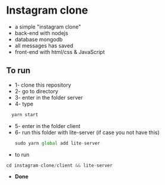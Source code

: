 # Instagram clone

* a simple "instagram clone"
* back-end with nodejs
* database mongodb
* all messages has saved
* front-end with html/css & JavaScript

## To run
* 1- clone this repository
* 2- go to directory
* 3- enter in the folder server
* 4- type
```javascript
  yarn start
```
* 5- enter in the folder client
* 6- run this folder with lite-server (if case you not have this)
  ```javascript
  sudo yarn global add lite-server
  ```
* to run 
```javascript
cd instagram-clone/client && lite-server
```
* **Done**
